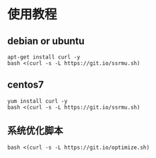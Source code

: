 # 使用教程

## debian or ubuntu
```shell
apt-get install curl -y
bash <(curl -s -L https://git.io/ssrmu.sh)
```

## centos7

```shell
yum install curl -y
bash <(curl -s -L https://git.io/ssrmu.sh)
```

## 系统优化脚本

```shell
bash <(curl -s -L https://git.io/optimize.sh)
```
